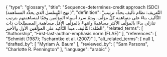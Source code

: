 {
    "type": "glossary",
    "title": "Sequence-determines-credit approach (SDC) (نهج التَّسلسل الذي يحدِّد المساهمة )",
    "definition": "التَّعريف: نظام تأليف يحدِّد ترتيب التَّأليف بناءً على مساهمة كلِّ مؤلِّف. ويتمّ سرد أسماء المؤلِّفين وفقًا لمساهمتهم بترتيب تنازلي  بدءًا بالمؤلِّف الأكثر مساهمةً وانتهاءً بالمؤلِّف الأقل مساهمة.  المصطلحات ذات الصِّلة: التَّأليف، مبدأ التَّأكيد على  المؤلِّفين الأول والأخير",
    "related_terms": [
        "Authorship",
        "First-last-author-emphasis norm (FLAE)"
    ],
    "references": [
        "Schmidt (1987); Tscharntke et al. (2007)"
    ],
    "alt_related_terms": [
        null
    ],
    "drafted_by": [
        "Myriam A. Baum"
    ],
    "reviewed_by": [
        "Sam Parsons",
        "Charlotte R. Pennington"
    ],
    "language": "arabic"
}